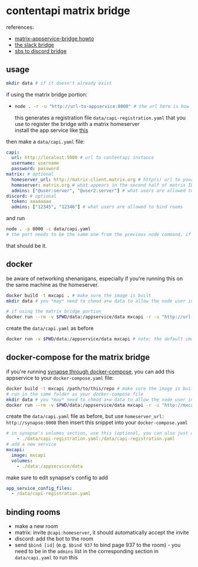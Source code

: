 # contentapi matrix bridge

references:
- [matrix-appservice-bridge howto](https://github.com/matrix-org/matrix-appservice-bridge/blob/develop/HOWTO.md)
- [the slack bridge](https://github.com/matrix-org/matrix-appservice-slack)
- [sbs to discord bridge](https://github.com/ilovecherries/discord-sbs-bridge)

## usage

```sh
mkdir data # if it doesn't already exist
```

if using the matrix bridge portion:
- ```sh
  node . -r -u "http://url-to-appservice:8000" # the url here is how the homeserver will try to access the appservice, the port is your choice
  ```  
  this generates a registration file `data/capi-registration.yaml` that you use to register the bridge with a matrix homeserver  
  install the app service like [this](https://docs.mau.fi/bridges/general/registering-appservices.html)

then make a `data/capi.yaml` file:
```yaml
capi:
  url: http://localost:5000 # url to contentapi instance
  username: username
  password: password
matrix: # optional
  homeserver_url: http://matrix-client.matrix.org # http(s) url to your homeserver
  homeserver: matrix.org # what appears in the second half of matrix IDs
  admins: ["@user:server", "@user2:server"] # what users are allowed to bind rooms
discord: # optional
  token: aaaaaaaa
  admins: ["12345", "12346"] # what users are allowed to bind rooms
```
and run
```sh
node . -p 8000 -c data/capi.yaml
# the port needs to be the same one from the previous node command, if bridging to matrix
```

that should be it.

## docker

be aware of networking shenanigans, especially if you're running this on the same machine as the homeserver.

```sh
docker build -t mxcapi . # make sure the image is built
mkdir data # you *may* need to chmod a+w data to allow the node user inside the container to write to the folder

# if using the matrix bridge portion
docker run --rm -v $PWD/data:/appservice/data mxcapi -r -u "http://url-to-appservice:8000"
```

create the `data/capi.yaml` as before

```sh
docker run -v $PWD/data:/appservice/data mxcapi # note: the default cmd is `-p 8000 -c data/capi.yaml`, if you used a different port you'll need to include parameters here
```

## docker-compose for the matrix bridge

if you're running [synapse through docker-compose](https://github.com/matrix-org/synapse/blob/master/contrib/docker/docker-compose.yml), you can add this appservice to your `docker-compose.yaml` file:
```sh
docker build -t mxcapi /path/to/this/repo # make sure the image is built
# run in the same folder as your docker-compose file
mkdir data # you *may* need to chmod a+w data to allow the node user inside the container to write to the folder
docker run --rm -v $PWD/data:/appservice/data mxcapi -r -u "http://mxcapi:8000" # this url can be used verbatim
```
create the `data/capi.yaml` file as before, but use `homeserver_url: http://synapse:8008`
then insert this snippet into your `docker-compose.yaml`
```yaml
# in synapse's volumes section, use this (optional, you can also just copy the file into synapse's data directory manually)
    - ./data/capi-registration.yaml:/data/capi-registration.yaml
# add a new service
mxcapi:
  image: mxcapi
  volumes:
    - ./data:/appservice/data
```
make sure to edit synapse's config to add
```yaml
app_service_config_files:
  - /data/capi-registration.yaml
```

## binding rooms

- make a new room
- matrix: invite `@capi:homeserver`, it should automatically accept the invite
- discord: add the bot to the room
- send `$bind [id]` (e.g. `$bind 937` to bind page 937 to the room) - you need to be in the `admins` list in the corresponding section in `data/capi.yaml` to run this
